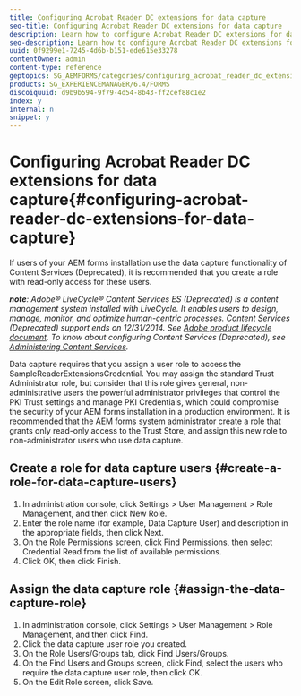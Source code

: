 ```yaml
---
title: Configuring Acrobat Reader DC extensions for data capture
seo-title: Configuring Acrobat Reader DC extensions for data capture
description: Learn how to configure Acrobat Reader DC extensions for data capture.
seo-description: Learn how to configure Acrobat Reader DC extensions for data capture.
uuid: 0f9299e1-7245-4d6b-b151-ede615e33278
contentOwner: admin
content-type: reference
geptopics: SG_AEMFORMS/categories/configuring_acrobat_reader_dc_extensions
products: SG_EXPERIENCEMANAGER/6.4/FORMS
discoiquuid: d9b9b594-9f79-4d54-8b43-ff2cef88c1e2
index: y
internal: n
snippet: y
---
```


# Configuring Acrobat Reader DC extensions for data capture{#configuring-acrobat-reader-dc-extensions-for-data-capture}

If users of your AEM forms installation use the data capture functionality of Content Services (Deprecated), it is recommended that you create a role with read-only access for these users.

***note**: Adobe® LiveCycle® Content Services ES (Deprecated) is a content management system installed with LiveCycle. It enables users to design, manage, monitor, and optimize human-centric processes. Content Services (Deprecated) support ends on 12/31/2014. See [Adobe product lifecycle document](http://www.adobe.com/support/products/enterprise/eol/eol_matrix.html). To know about configuring Content Services (Deprecated), see [Administering Content Services](http://help.adobe.com/en_US/livecycle/9.0/admin_contentservices.pdf).*

Data capture requires that you assign a user role to access the SampleReaderExtensionsCredential. You may assign the standard Trust Administrator role, but consider that this role gives general, non-administrative users the powerful administrator privileges that control the PKI Trust settings and manage PKI Credentials, which could compromise the security of your AEM forms installation in a production environment. It is recommended that the AEM forms system administrator create a role that grants only read-only access to the Trust Store, and assign this new role to non-administrator users who use data capture.

## Create a role for data capture users {#create-a-role-for-data-capture-users}

1. In administration console, click Settings &gt; User Management &gt; Role Management, and then click New Role.
1. Enter the role name (for example, Data Capture User) and description in the appropriate fields, then click Next.
1. On the Role Permissions screen, click Find Permissions, then select Credential Read from the list of available permissions.
1. Click OK, then click Finish.

## Assign the data capture role {#assign-the-data-capture-role}

1. In administration console, click Settings &gt; User Management &gt; Role Management, and then click Find.
1. Click the data capture user role you created.
1. On the Role Users/Groups tab, click Find Users/Groups.
1. On the Find Users and Groups screen, click Find, select the users who require the data capture user role, then click OK.
1. On the Edit Role screen, click Save.

